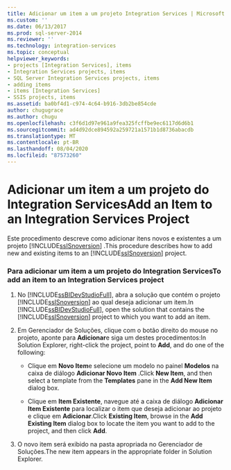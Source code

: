 ```yaml
---
title: Adicionar um item a um projeto Integration Services | Microsoft Docs
ms.custom: ''
ms.date: 06/13/2017
ms.prod: sql-server-2014
ms.reviewer: ''
ms.technology: integration-services
ms.topic: conceptual
helpviewer_keywords:
- projects [Integration Services], items
- Integration Services projects, items
- SQL Server Integration Services projects, items
- adding items
- items [Integration Services]
- SSIS projects, items
ms.assetid: ba0bf4d1-c974-4c64-b916-3db2be854cde
author: chugugrace
ms.author: chugu
ms.openlocfilehash: c3f6d1d97e961a9fea325fcffbe9ec6117d6d6b1
ms.sourcegitcommit: ad4d92dce894592a259721a1571b1d8736abacdb
ms.translationtype: MT
ms.contentlocale: pt-BR
ms.lasthandoff: 08/04/2020
ms.locfileid: "87573260"
---
```

# <a name="add-an-item-to-an-integration-services-project"></a><span data-ttu-id="d64b2-102">Adicionar um item a um projeto do Integration Services</span><span class="sxs-lookup"><span data-stu-id="d64b2-102">Add an Item to an Integration Services Project</span></span>
  <span data-ttu-id="d64b2-103">Este procedimento descreve como adicionar itens novos e existentes a um projeto [!INCLUDE[ssISnoversion](../includes/ssisnoversion-md.md)] .</span><span class="sxs-lookup"><span data-stu-id="d64b2-103">This procedure describes how to add new and existing items to an [!INCLUDE[ssISnoversion](../includes/ssisnoversion-md.md)] project.</span></span>  
  
### <a name="to-add-an-item-to-an-integration-services-project"></a><span data-ttu-id="d64b2-104">Para adicionar um item a um projeto do Integration Services</span><span class="sxs-lookup"><span data-stu-id="d64b2-104">To add an item to an Integration Services project</span></span>  
  
1.  <span data-ttu-id="d64b2-105">No [!INCLUDE[ssBIDevStudioFull](../includes/ssbidevstudiofull-md.md)], abra a solução que contém o projeto [!INCLUDE[ssISnoversion](../includes/ssisnoversion-md.md)] ao qual deseja adicionar um item.</span><span class="sxs-lookup"><span data-stu-id="d64b2-105">In [!INCLUDE[ssBIDevStudioFull](../includes/ssbidevstudiofull-md.md)], open the solution that contains the [!INCLUDE[ssISnoversion](../includes/ssisnoversion-md.md)] project to which you want to add an item.</span></span>  
  
2.  <span data-ttu-id="d64b2-106">Em Gerenciador de Soluções, clique com o botão direito do mouse no projeto, aponte para **Adicionar**e siga um destes procedimentos:</span><span class="sxs-lookup"><span data-stu-id="d64b2-106">In Solution Explorer, right-click the project, point to **Add**, and do one of the following:</span></span>  
  
    -   <span data-ttu-id="d64b2-107">Clique em **Novo Item**e selecione um modelo no painel **Modelos** na caixa de diálogo **Adicionar Novo Item** .</span><span class="sxs-lookup"><span data-stu-id="d64b2-107">Click **New Item**, and then select a template from the **Templates** pane in the **Add New Item** dialog box.</span></span>  
  
    -   <span data-ttu-id="d64b2-108">Clique em **Item Existente**, navegue até a caixa de diálogo **Adicionar Item Existente** para localizar o item que deseja adicionar ao projeto e clique em **Adicionar**.</span><span class="sxs-lookup"><span data-stu-id="d64b2-108">Click **Existing Item**, browse in the **Add Existing Item** dialog box to locate the item you want to add to the project, and then click **Add**.</span></span>  
  
3.  <span data-ttu-id="d64b2-109">O novo item será exibido na pasta apropriada no Gerenciador de Soluções.</span><span class="sxs-lookup"><span data-stu-id="d64b2-109">The new item appears in the appropriate folder in Solution Explorer.</span></span>  
  
  
